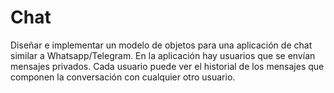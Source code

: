 # Chat
Diseñar e implementar un modelo de objetos para una aplicación de chat similar a Whatsapp/Telegram. En la aplicación hay usuarios que se envían mensajes privados. Cada usuario puede ver el historial de los mensajes que componen la conversación con cualquier otro usuario.